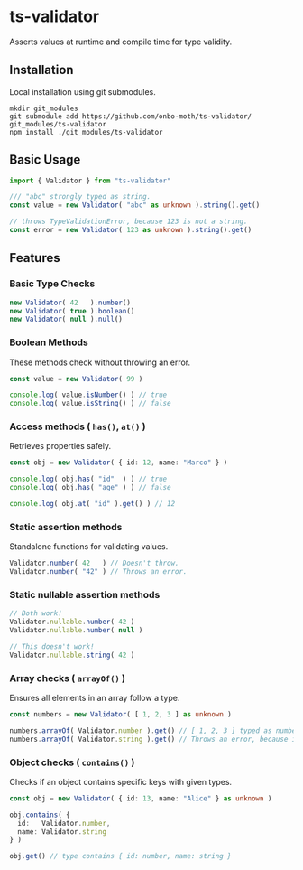 # ts-validator

Asserts values at runtime and compile time for type validity.

## Installation

Local installation using git submodules.

```
mkdir git_modules
git submodule add https://github.com/onbo-moth/ts-validator/ git_modules/ts-validator
npm install ./git_modules/ts-validator 
```

## Basic Usage

```ts
import { Validator } from "ts-validator"

/// "abc" strongly typed as string.
const value = new Validator( "abc" as unknown ).string().get()  

// throws TypeValidationError, because 123 is not a string.
const error = new Validator( 123 as unknown ).string().get()
```

## Features

### Basic Type Checks

```ts
new Validator( 42   ).number()
new Validator( true ).boolean()
new Validator( null ).null()
```

### Boolean Methods

These methods check without throwing an error.

```ts
const value = new Validator( 99 )

console.log( value.isNumber() ) // true
console.log( value.isString() ) // false
```

### Access methods ( `has()`, `at()` )

Retrieves properties safely.

```ts
const obj = new Validator( { id: 12, name: "Marco" } )

console.log( obj.has( "id"  ) ) // true
console.log( obj.has( "age" ) ) // false

console.log( obj.at( "id" ).get() ) // 12
```

### Static assertion methods

Standalone functions for validating values.

```ts
Validator.number( 42   ) // Doesn't throw. 
Validator.number( "42" ) // Throws an error. 
```

### Static nullable assertion methods

```ts
// Both work!
Validator.nullable.number( 42 )
Validator.nullable.number( null )

// This doesn't work!
Validator.nullable.string( 42 )
```

### Array checks ( `arrayOf()` )

Ensures all elements in an array follow a type.

```ts
const numbers = new Validator( [ 1, 2, 3 ] as unknown )

numbers.arrayOf( Validator.number ).get() // [ 1, 2, 3 ] typed as number[]
numbers.arrayOf( Validator.string ).get() // Throws an error, because it fails string assertion.
```

### Object checks ( `contains()` )

Checks if an object contains specific keys with given types.

```ts
const obj = new Validator( { id: 13, name: "Alice" } as unknown )

obj.contains( {
  id:   Validator.number,
  name: Validator.string
} )

obj.get() // type contains { id: number, name: string }
```
